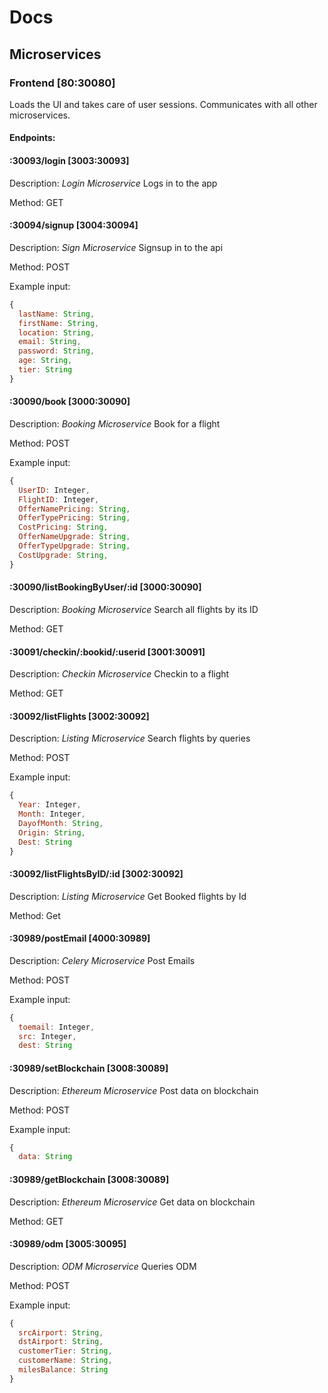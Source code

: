 # Docs

## Microservices

### Frontend [80:30080]

Loads the UI and takes care of user sessions. Communicates with all other microservices.

#### Endpoints:

#### :30093/login [3003:30093]

Description: *Login Microservice* Logs in to the app

Method: GET

#### :30094/signup [3004:30094]

Description: *Sign Microservice* Signsup in to the api

Method: POST

Example input:

```JavaScript
{
  lastName: String,
  firstName: String,
  location: String,
  email: String,
  password: String,
  age: String,
  tier: String
}
```

#### :30090/book [3000:30090]

Description: *Booking Microservice* Book for a flight

Method: POST

Example input:

```JavaScript
{
  UserID: Integer,
  FlightID: Integer,
  OfferNamePricing: String,
  OfferTypePricing: String,
  CostPricing: String,
  OfferNameUpgrade: String,
  OfferTypeUpgrade: String,
  CostUpgrade: String,
}
```

#### :30090/listBookingByUser/:id [3000:30090]

Description: *Booking Microservice* Search all flights by its ID

Method: GET

#### :30091/checkin/:bookid/:userid [3001:30091]

Description: *Checkin Microservice* Checkin to a flight

Method: GET


#### :30092/listFlights [3002:30092]

Description: *Listing Microservice* Search flights by queries

Method: POST

Example input:

```JavaScript
{
  Year: Integer,
  Month: Integer,
  DayofMonth: String,
  Origin: String,
  Dest: String
}
```

#### :30092/listFlightsByID/:id [3002:30092]

Description: *Listing Microservice* Get Booked flights by Id

Method: Get

#### :30989/postEmail [4000:30989]

Description: *Celery Microservice* Post Emails

Method: POST

Example input:

```JavaScript
{
  toemail: Integer,
  src: Integer,
  dest: String
```

#### :30989/setBlockchain [3008:30089]

Description: *Ethereum Microservice* Post data on blockchain

Method: POST

Example input:

```JavaScript
{
  data: String
```

#### :30989/getBlockchain [3008:30089]

Description: *Ethereum Microservice* Get data on blockchain

Method: GET

#### :30989/odm [3005:30095]

Description: *ODM Microservice* Queries ODM

Method: POST

Example input:

```JavaScript
{
  srcAirport: String,
  dstAirport: String,
  customerTier: String,
  customerName: String,
  milesBalance: String
}
```

